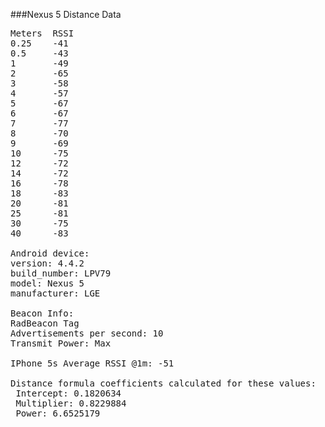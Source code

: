 ---
---

###Nexus 5 Distance Data

<pre>
Meters  RSSI
0.25    -41
0.5     -43
1       -49
2       -65
3       -58
4       -57
5       -67
6       -67
7       -77
8       -70
9       -69
10      -75
12      -72
14      -72
16      -78
18      -83
20      -81
25      -81
30      -75
40      -83

Android device:
version: 4.4.2
build_number: LPV79
model: Nexus 5
manufacturer: LGE

Beacon Info:
RadBeacon Tag
Advertisements per second: 10
Transmit Power: Max

IPhone 5s Average RSSI @1m: -51

Distance formula coefficients calculated for these values:
 Intercept: 0.1820634  
 Multiplier: 0.8229884
 Power: 6.6525179
</pre>
